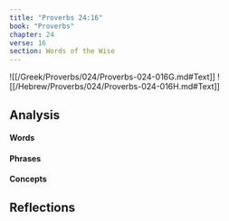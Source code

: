 ```yaml
---
title: "Proverbs 24:16"
book: "Proverbs"
chapter: 24
verse: 16
section: Words of the Wise
---
```

![[/Greek/Proverbs/024/Proverbs-024-016G.md#Text]]
![[/Hebrew/Proverbs/024/Proverbs-024-016H.md#Text]]

## Analysis

#### Words

#### Phrases

#### Concepts

## Reflections
